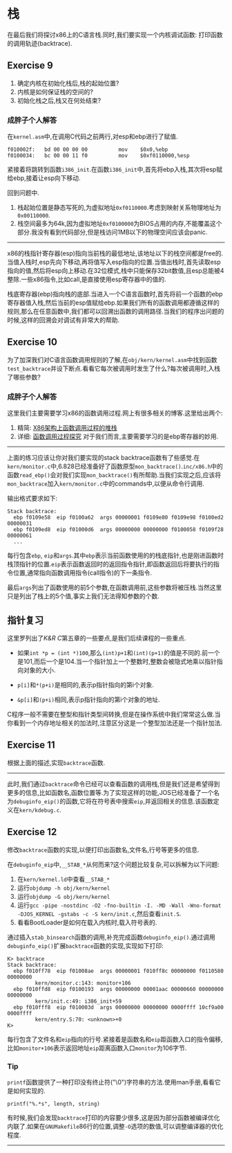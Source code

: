 # 栈
在最后我们将探讨x86上的C语言栈.同时,我们要实现一个内核调试函数: 打印函数的调用轨迹(backtrace).

## Exercise 9
1. 确定内核在初始化栈后,栈的起始位置?
2. 内核是如何保证栈的空间的?
3. 初始化栈之后,栈又在何处结束?

### 成胖子个人解答
在`kernel.asm`中,在调用C代码之前两行,对esp和ebp进行了赋值.
```
f010002f:	bd 00 00 00 00       	mov    $0x0,%ebp
f0100034:	bc 00 00 11 f0       	mov    $0xf0110000,%esp
```
紧接着将跳转到函数`i386_init`.在函数`i386_init`中,首先将ebp入栈,其次将esp赋给ebp,接着让esp向下移动.

回到问题中.
1. 栈起始位置是静态写死的,为虚拟地址`0xf0110000`.考虑到映射关系物理地址为`0x00110000`.
2. 栈空间最多为64k,因为虚拟地址`0xf0100000`为BIOS占用的内存,不能覆盖这个部分.我没有看到代码部分,但是栈访问1MB以下的物理空间应该会panic.


---
x86的栈指针寄存器(esp)指向当前栈的最低地址,该地址以下的栈空间都是free的.当值入栈时,esp先向下移动,再将值写入esp指向的位置.当值出栈时,首先读取esp指向的值,然后将esp向上移动.在32位模式,栈中只能保存32bit数值,且esp总能被4整除.一些x86指令,比如call,是直接使用esp寄存器中的值的.

栈底寄存器(ebp)指向栈的底部.当进入一个C语言函数时,首先将前一个函数的ebp寄存器值入栈,然后当前的esp值赋给ebp.如果我们所有的函数调用都遵循这样的规则,那么在任意函数中,我们都可以回溯出函数的调用路径.当我们的程序出问题的时候,这样的回溯会对调试有非常大的帮助.

## Exercise 10
为了加深我们对C语言函数调用规则的了解,在`obj/kern/kernel.asm`中找到函数`test_backtrace`并设下断点.看看它每次被调用时发生了什么?每次被调用时,入栈了哪些参数?

### 成胖子个人解答
这里我们主要需要学习x86的函数调用过程.网上有很多相关的博客.这里给出两个:
1. 精简: [X86架构上函数调用过程的堆栈](https://blog.csdn.net/do2jiang/article/details/5404816)
2. 详细: [函数调用过程探究](https://www.cnblogs.com/bangerlee/archive/2012/05/22/2508772.html)
对于我们而言,主要需要学习的是ebp寄存器的妙用.

---

上面的练习应该让你对我们要实现的stack backtrace函数有了些感觉.在`kern/monitor.c`中,6.828已经准备好了函数原型`mon_backtrace()`.`inc/x86.h`中的函数`read_ebp()`会对我们实现`mon_backtrace()`有所帮助.当我们实现之后,应该将`mon_backtrace`加入`kern/monitor.c`中的commands中,以便从命令行调用.

输出格式要求如下:
```
Stack backtrace:
  ebp f0109e58  eip f0100a62  args 00000001 f0109e80 f0109e98 f0100ed2 00000031
  ebp f0109ed8  eip f01000d6  args 00000000 00000000 f0100058 f0109f28 00000061
  ...
```

每行包含`ebp`, `eip`和`args`.其中`ebp`表示当前函数使用的的栈底指针,也是刚进函数时栈顶指针的位置.`eip`表示函数返回时的返回指令指针,即函数返回后将要执行的指令位置,通常指向函数调用指令(call指令)的下一条指令.

最后`args`列出了函数使用的前5个参数,在函数调用前,这些参数将被压栈.当然这里只是列出了栈上的5个值,事实上我们无法得知参数的个数.

## 指针复习
这里罗列出了*K&R C*第五章的一些要点,是我们后续课程的一些重点.

* 如果`int *p = (int *)100`,那么`(int)p+1`和`(int)(p+1)`的值是不同的.前一个是101,而后一个是104.当一个指针加上一个整数时,整数会被隐式地乘以指针指向对象的大小.

* `p[i]`和`*(p+i)`是相同的,表示p指针指向的第i个对象.

* `&p[i]`和`(p+i)`相同,表示p指针指向的第i个对象的地址.

C程序一般不需要在整型和指针类型间转换,但是在操作系统中我们常常这么做.当你看到一个内存地址相关的加法时,注意区分这是一个整型加法还是一个指针加法.

## Exercise 11
根据上面的描述,实现`backtrace`函数.


---

此时,我们通过`backtrace`命令已经可以查看函数的调用栈,但是我们还是希望得到更多的信息,比如函数名,函数位置等.为了实现这样的功能,JOS已经准备了一个名为`debuginfo_eip()`的函数,它将在符号表中搜索`eip`,并返回相关的信息.该函数定义在`kern/kdebug.c`.

## Exercise 12
修改`backtrace`函数的实现,以便打印出函数名,文件名,行号等更多的信息.

在`debuginfo_eip`中,`__STAB_*`从何而来?这个问题比较复杂,可以拆解为以下问题:
1. 在`kern/kernel.ld`中查看`__STAB_*`
2. 运行`objdump -h obj/kern/kernel`
3. 运行`objdump -G obj/kern/kernel`
4. 运行`gcc -pipe -nostdinc -O2 -fno-builtin -I. -MD -Wall -Wno-format -DJOS_KERNEL -gstabs -c -S kern/init.c`,然后查看`init.S`.
5. 看看BootLoader是如何在载入内核时,载入符号表的.

通过插入`stab_binsearch`函数的调用,补充完成函数`debuginfo_eip()`.通过调用`debuginfo_eip()`扩展`backtrace`函数的实现,实现如下打印:
```
K> backtrace
Stack backtrace:
  ebp f010ff78  eip f01008ae  args 00000001 f010ff8c 00000000 f0110580 00000000
         kern/monitor.c:143: monitor+106
  ebp f010ffd8  eip f0100193  args 00000000 00001aac 00000660 00000000 00000000
         kern/init.c:49: i386_init+59
  ebp f010fff8  eip f010003d  args 00000000 00000000 0000ffff 10cf9a00 0000ffff
         kern/entry.S:70: <unknown>+0
K> 
```
每行包含了文件名和`eip`指向的行号.紧接着是函数名和`eip`距函数入口的指令偏移,比如`monitor+106`表示返回地址`eip`距离函数入口`monitor`为106字节.

### Tip
`printf`函数提供了一种打印没有终止符("\0")字符串的方法.使用man手册,看看它是如何实现的.
```
printf("%.*s", length, string)
```

有时候,我们会发现`backtrace`打印的内容要少很多,这是因为部分函数被编译优化内联了.如果在`GNUMakefile`86行的位置,调整`-O`选项的数值,可以调整编译器的优化程度.
















---